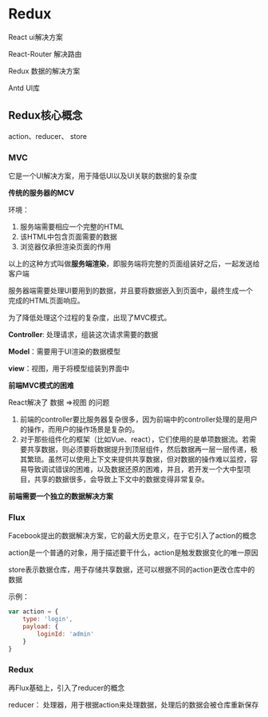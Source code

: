 # Redux

React               ui解决方案

React-Router   解决路由

Redux               数据的解决方案

Antd				  UI库

## Redux核心概念

action、reducer、 store

### MVC

它是一个UI解决方案，用于降低UI以及UI关联的数据的复杂度

**传统的服务器的MCV**

环境：

1. 服务端需要相应一个完整的HTML
2. 该HTML中包含页面需要的数据
3. 浏览器仅承担渲染页面的作用

以上的这种方式叫做**服务端渲染**，即服务端将完整的页面组装好之后，一起发送给客户端

服务器端需要处理UI要用到的数据，并且要将数据嵌入到页面中，最终生成一个完成的HTML页面响应。

为了降低处理这个过程的复杂度，出现了MVC模式。

**Controller**: 处理请求，组装这次请求需要的数据

**Model**：需要用于UI渲染的数据模型

**view**：视图，用于将模型组装到界面中



**前端MVC模式的困难**

React解决了    数据 =>视图     的问题

1. 前端的controller要比服务器复杂很多，因为前端中的controller处理的是用户的操作，而用户的操作场景是复杂的。
2. 对于那些组件化的框架（比如Vue、react），它们使用的是单项数据流。若需要共享数据，则必须要将数据提升到顶层组件，然后数据再一层一层传递，极其繁琐。虽然可以使用上下文来提供共享数据，但对数据的操作难以监控，容易导致调试错误的困难，以及数据还原的困难，并且，若开发一个大中型项目，共享的数据很多，会导致上下文中的数据变得非常复杂。



**前端需要一个独立的数据解决方案**

### Flux

Facebook提出的数据解决方案，它的最大历史意义，在于它引入了action的概念

action是一个普通的对象，用于描述要干什么，action是触发数据变化的唯一原因

store表示数据仓库，用于存储共享数据，还可以根据不同的action更改仓库中的数据

示例：

```js
var action = {
    type: 'login',
    payload: {
        loginId: 'admin'
    }
}
```



### Redux

再Flux基础上，引入了reducer的概念

reducer： 处理器，用于根据action来处理数据，处理后的数据会被仓库重新保存

